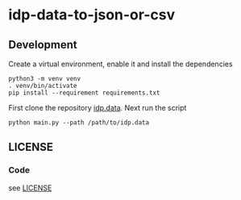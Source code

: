 # idp-data-to-json-or-csv

## Development

Create a virtual environment, enable it and install the dependencies
```shell
python3 -m venv venv
. venv/bin/activate
pip install --requirement requirements.txt
```

First clone the repository [idp.data](https://github.com/papyri/idp.data). Next run the script
```shell
python main.py --path /path/to/idp.data
```

## LICENSE

### Code

see [LICENSE](LICENSE)
